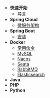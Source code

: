 <!-- _sidebar.md -->

* **快速开始**
  * [导言](/)
* **Spring Cloud**
  * [微服务架构](springcloud/techstack)
* **Spring Boot**
  * [安装](springboot/install)
* **Docker**
  * [常用命令](docker/commands)
  * [MySQL](docker/mysql)
  * [Nacos](docker/nacos)
  * [Seata](docker/seata)
  * [RabbitMQ](docker/rabbitmq)
  * [Elasticsearch](docker/elasticsearch)
* **Java**
* **PHP**
* **Python**